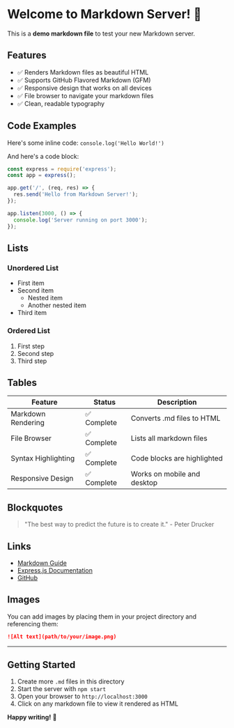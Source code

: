 # Welcome to Markdown Server! 🚀

This is a **demo markdown file** to test your new Markdown server.

## Features

- ✅ Renders Markdown files as beautiful HTML
- ✅ Supports GitHub Flavored Markdown (GFM)
- ✅ Responsive design that works on all devices
- ✅ File browser to navigate your markdown files
- ✅ Clean, readable typography

## Code Examples

Here's some inline code: `console.log('Hello World!')`

And here's a code block:

```javascript
const express = require('express');
const app = express();

app.get('/', (req, res) => {
  res.send('Hello from Markdown Server!');
});

app.listen(3000, () => {
  console.log('Server running on port 3000');
});
```

## Lists

### Unordered List
- First item
- Second item
  - Nested item
  - Another nested item
- Third item

### Ordered List
1. First step
2. Second step
3. Third step

## Tables

| Feature | Status | Description |
|---------|--------|-------------|
| Markdown Rendering | ✅ Complete | Converts .md files to HTML |
| File Browser | ✅ Complete | Lists all markdown files |
| Syntax Highlighting | ✅ Complete | Code blocks are highlighted |
| Responsive Design | ✅ Complete | Works on mobile and desktop |

## Blockquotes

> "The best way to predict the future is to create it." - Peter Drucker

## Links

- [Markdown Guide](https://www.markdownguide.org/)
- [Express.js Documentation](https://expressjs.com/)
- [GitHub](https://github.com)

## Images

You can add images by placing them in your project directory and referencing them:

```markdown
![Alt text](path/to/your/image.png)
```

---

## Getting Started

1. Create more `.md` files in this directory
2. Start the server with `npm start`
3. Open your browser to `http://localhost:3000`
4. Click on any markdown file to view it rendered as HTML

**Happy writing!** 📝
